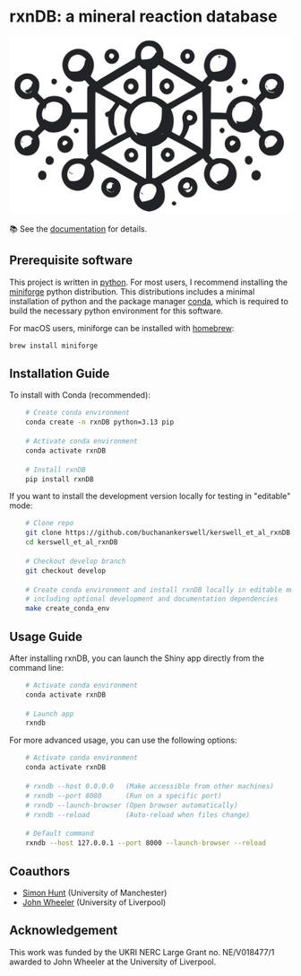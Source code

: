 # rxnDB: a mineral reaction database

![](docs/rxndb-logo.svg)

📚 See the [documentation](https://kerswell-et-al-rxndb.readthedocs.io/en/latest/) for details.

## Prerequisite software

This project is written in [python](https://www.python.org). For most users, I recommend installing the [miniforge](https://github.com/conda-forge/miniforge) python distribution. This distributions includes a minimal installation of python and the package manager [conda](https://docs.conda.io/en/latest/), which is required to build the necessary python environment for this software.

For macOS users, miniforge can be installed with [homebrew](https://brew.sh):

```bash
brew install miniforge
```

## Installation Guide

To install with Conda (recommended):

``` bash
    # Create conda environment
    conda create -n rxnDB python=3.13 pip

    # Activate conda environment
    conda activate rxnDB

    # Install rxnDB
    pip install rxnDB

```

If you want to install the development version locally for testing in "editable" mode:

``` bash
    # Clone repo
    git clone https://github.com/buchanankerswell/kerswell_et_al_rxnDB.git
    cd kerswell_et_al_rxnDB

    # Checkout develop branch
    git checkout develop

    # Create conda environment and install rxnDB locally in editable mode
    # including optional development and documentation dependencies
    make create_conda_env
```

## Usage Guide

After installing rxnDB, you can launch the Shiny app directly from the command line:

``` bash
    # Activate conda environment
    conda activate rxnDB

    # Launch app
    rxndb
```

For more advanced usage, you can use the following options:

``` bash
    # Activate conda environment
    conda activate rxnDB

    # rxndb --host 0.0.0.0   (Make accessible from other machines)
    # rxndb --port 8080      (Run on a specific port)
    # rxndb --launch-browser (Open browser automatically)
    # rxndb --reload         (Auto-reload when files change)

    # Default command
    rxndb --host 127.0.0.1 --port 8000 --launch-browser --reload
```

## Coauthors

 - [Simon Hunt](https://research.manchester.ac.uk/en/persons/simon.hunt) (University of Manchester)
 - [John Wheeler](https://scholar.google.co.uk/citations?user=jsfp2-8AAAAJ&hl=en) (University of Liverpool)

## Acknowledgement

This work was funded by the UKRI NERC Large Grant no. NE/V018477/1 awarded to John Wheeler at the University of Liverpool.

